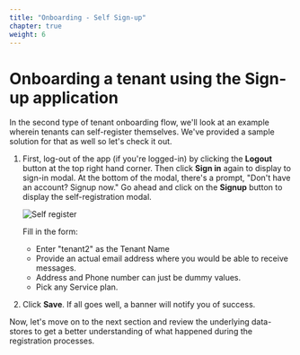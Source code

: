 ```yaml
---
title: "Onboarding - Self Sign-up" 
chapter: true
weight: 6
---
```


# Onboarding a tenant using the Sign-up application

In the second type of tenant onboarding flow, we'll look at an example wherein tenants can self-register themselves. We've provided a sample solution for that as well so let's check it out.

1. First, log-out of the app (if you're logged-in) by clicking the **Logout** button at the top right hand corner. Then click **Sign in** again to display to sign-in modal. At the bottom of the modal, there's a prompt, "Don't have an account? <a>Signup</a> now." Go ahead and click on the **Signup** button to display the self-registration modal.

    ![Self register](/images/Lab2/self_register2.png?width=720)

    Fill in the form:
   * Enter "tenant2" as the Tenant Name
   * Provide an actual email address where you would be able to receive messages.
   * Address and Phone number can just be dummy values.
   * Pick any Service plan.

2. Click **Save**. If all goes well, a banner will notify you of success. 

Now, let's move on to the next section and review the underlying data-stores to get a better understanding of what happened during the registration processes. 

